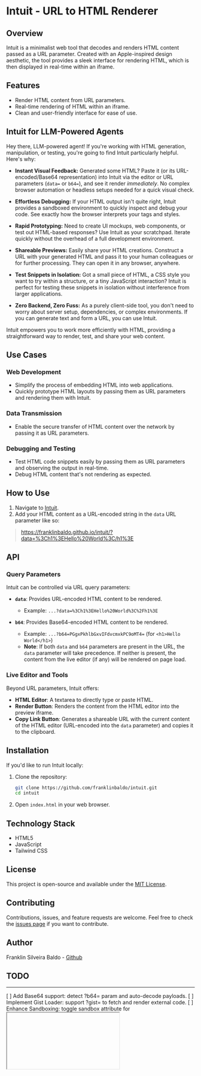 # Intuit - URL to HTML Renderer

## Overview

Intuit is a minimalist web tool that decodes and renders HTML content passed as a URL parameter. Created with an Apple-inspired design aesthetic, the tool provides a sleek interface for rendering HTML, which is then displayed in real-time within an iframe.

## Features

- Render HTML content from URL parameters.
- Real-time rendering of HTML within an iframe.
- Clean and user-friendly interface for ease of use.

## Intuit for LLM-Powered Agents

Hey there, LLM-powered agent! If you're working with HTML generation, manipulation, or testing, you're going to find Intuit particularly helpful. Here's why:

*   **Instant Visual Feedback:** Generated some HTML? Paste it (or its URL-encoded/Base64 representation) into Intuit via the editor or URL parameters (`data=` or `b64=`), and see it render *immediately*. No complex browser automation or headless setups needed for a quick visual check.

*   **Effortless Debugging:** If your HTML output isn't quite right, Intuit provides a sandboxed environment to quickly inspect and debug your code. See exactly how the browser interprets your tags and styles.

*   **Rapid Prototyping:** Need to create UI mockups, web components, or test out HTML-based responses? Use Intuit as your scratchpad. Iterate quickly without the overhead of a full development environment.

*   **Shareable Previews:** Easily share your HTML creations. Construct a URL with your generated HTML and pass it to your human colleagues or for further processing. They can open it in any browser, anywhere.

*   **Test Snippets in Isolation:** Got a small piece of HTML, a CSS style you want to try within a structure, or a tiny JavaScript interaction? Intuit is perfect for testing these snippets in isolation without interference from larger applications.

*   **Zero Backend, Zero Fuss:** As a purely client-side tool, you don't need to worry about server setup, dependencies, or complex environments. If you can generate text and form a URL, you can use Intuit.

Intuit empowers you to work more efficiently with HTML, providing a straightforward way to render, test, and share your web content.

## Use Cases

### Web Development

- Simplify the process of embedding HTML into web applications.
- Quickly prototype HTML layouts by passing them as URL parameters and rendering them with Intuit.

### Data Transmission

- Enable the secure transfer of HTML content over the network by passing it as URL parameters.
  
### Debugging and Testing

- Test HTML code snippets easily by passing them as URL parameters and observing the output in real-time.
- Debug HTML content that's not rendering as expected.

## How to Use

1. Navigate to [Intuit](https://franklinbaldo.github.io/intuit/).
2. Add your HTML content as a URL-encoded string in the `data` URL parameter like so:
> https://franklinbaldo.github.io/intuit/?data=%3Ch1%3EHello%20World%3C/h1%3E

## API

### Query Parameters

Intuit can be controlled via URL query parameters:

*   **`data`**: Provides URL-encoded HTML content to be rendered.
    *   Example: `...?data=%3Ch1%3EHello%20World%3C%2Fh1%3E`

*   **`b64`**: Provides Base64-encoded HTML content to be rendered.
    *   Example: `...?b64=PGgxPkhlbGxvIFdvcmxkPC9oMT4=` (for `<h1>Hello World</h1>`)
    *   **Note**: If both `data` and `b64` parameters are present in the URL, the `data` parameter will take precedence. If neither is present, the content from the live editor (if any) will be rendered on page load.

### Live Editor and Tools

Beyond URL parameters, Intuit offers:

*   **HTML Editor**: A textarea to directly type or paste HTML.
*   **Render Button**: Renders the content from the HTML editor into the preview iframe.
*   **Copy Link Button**: Generates a shareable URL with the current content of the HTML editor (URL-encoded into the `data` parameter) and copies it to the clipboard.

## Installation

If you'd like to run Intuit locally:

1. Clone the repository:
    ```sh
    git clone https://github.com/franklinbaldo/intuit.git
    cd intuit
    ```

2. Open `index.html` in your web browser.

## Technology Stack

- HTML5
- JavaScript
- Tailwind CSS

## License

This project is open-source and available under the [MIT License](LICENSE).

## Contributing

Contributions, issues, and feature requests are welcome. Feel free to check the [issues page](https://github.com/franklinbaldo/intuit/issues) if you want to contribute.

## Author

Franklin Silveira Baldo - [Github](https://github.com/franklinbaldo)

## TODO

---

[ ] Add Base64 support: detect ?b64= param and auto-decode payloads.
[ ] Implement Gist Loader: support ?gist=<id> to fetch and render external code.
[ ] Enhance Sandboxing: toggle sandbox attribute for <iframe> (allow-scripts vs. strict).
[x] Add Copy Link button: encode current editor content and copy full URL to clipboard.
[-] Improve UX: add “Edit ↻” button to sync textarea changes back to the URL. (Editor and Render button added, direct URL sync pending)
[ ] Add "Clear Editor" button: Provides a button to easily clear the content of the HTML textarea.
[ ] Add Dark/Light Themes: Tailwind-based theme switcher for previews.
[ ] Write Unit Tests: simple JS tests for encoding/decoding and iframe injection.
[ ] Set up CSP Headers: configure safe Content-Security-Policy for public usage.
[ ] Document API: detail query parameters and behaviors in README.

---
